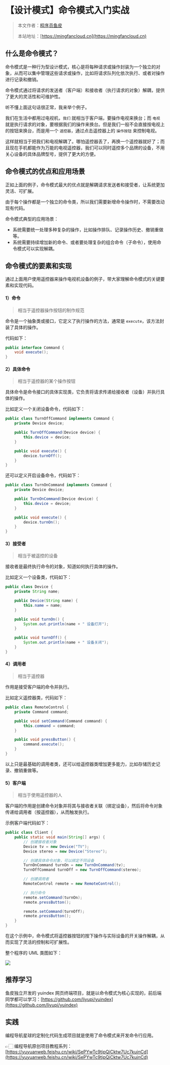 # 【设计模式】命令模式入门实战

> 本文作者：[程序员鱼皮](https://yuyuanweb.feishu.cn/wiki/Abldw5WkjidySxkKxU2cQdAtnah)
>
> 本站地址：[https://mingfancloud.cn](https://mingfancloud.cn)



## 什么是命令模式？

命令模式是一种行为型设计模式，核心是将每种请求或操作封装为一个独立的对象，从而可以集中管理这些请求或操作，比如将请求队列化依次执行、或者对操作进行记录和撤销。

命令模式通过将请求的发送者（客户端）和接收者（执行请求的对象）解耦，提供了更大的灵活性和可维护性。

听不懂上面这句话很正常，我来举个例子。

我们在生活中都用过电视机，`我们` 就相当于客户端，要操作电视来换台；而 `电视` 就是执行请求的对象，要根据我们的操作来换台。但是我们一般不会直接按电视上的按钮来换台，而是用一个 `遥控器`，通过点击遥控器上的 `操作按钮` 来控制电视。

这样就相当于把我们和电视解耦了。哪怕遥控器丢了，再换一个遥控器就好了；而且现在手机都能作为万能的电视遥控器，我们可以同时遥控多个品牌的设备，不用关心设备的具体品牌型号，提供了更大的方便。



## 命令模式的优点和应用场景

正如上面的例子，命令模式最大的优点就是解耦请求发送者和接受者，让系统更加灵活、可扩展。

由于每个操作都是一个独立的命令类，所以我们需要新增命令操作时，不需要改动现有代码。



命令模式典型的应用场景：

- 系统需要统一处理多种复杂的操作，比如操作排队、记录操作历史、撤销重做等。
- 系统需要持续增加新的命令、或者要处理复杂的组合命令（子命令），使用命令模式可以实现解耦。



## 命令模式的要素和实现

通过上面用户使用遥控器来操作电视机设备的例子，带大家理解命令模式的关键要素和实现代码。



#### 1）命令

> 相当于遥控器操作按钮的制作规范



命令是一个抽象类或接口，它定义了执行操作的方法，通常是 `execute`，该方法封装了具体的操作。

代码如下：

```java
public interface Command {
    void execute();
}
```



#### 2）具体命令

> 相当于遥控器的某个操作按钮



具体命令是命令接口的具体实现类，它负责将请求传递给接收者（设备）并执行具体的操作。

比如定义一个关闭设备命令，代码如下：

```java
public class TurnOffCommand implements Command {
    private Device device;

    public TurnOffCommand(Device device) {
        this.device = device;
    }

    public void execute() {
        device.turnOff();
    }
}
```



还可以定义开启设备命令，代码如下：

```java
public class TurnOnCommand implements Command {
    private Device device;

    public TurnOnCommand(Device device) {
        this.device = device;
    }

    public void execute() {
        device.turnOn();
    }
}
```



#### 3）接受者

>  相当于被遥控的设备



接收者是最终执行命令的对象，知道如何执行具体的操作。

比如定义一个设备类，代码如下：

```java
public class Device {
    private String name;

    public Device(String name) {
        this.name = name;
    }

    public void turnOn() {
        System.out.println(name + " 设备打开");
    }

    public void turnOff() {
        System.out.println(name + " 设备关闭");
    }
}
```



#### 4）调用者

> 相当于遥控器



作用是接受客户端的命令并执行。

比如定义遥控器类，代码如下：

```java
public class RemoteControl {
    private Command command;

    public void setCommand(Command command) {
        this.command = command;
    }

    public void pressButton() {
        command.execute();
    }
}
```



以上只是最基础的调用者类，还可以给遥控器类增加更多能力，比如存储历史记录、撤销重做等。



#### 5）客户端

> 相当于使用遥控器的人



客户端的作用是创建命令对象并将其与接收者关联（绑定设备），然后将命令对象传递给调用者（按遥控器），从而触发执行。

示例客户端代码如下：

```java
public class Client {
    public static void main(String[] args) {
        // 创建接收者对象
        Device tv = new Device("TV");
        Device stereo = new Device("Stereo");

        // 创建具体命令对象，可以绑定不同设备
        TurnOnCommand turnOn = new TurnOnCommand(tv);
        TurnOffCommand turnOff = new TurnOffCommand(stereo);

        // 创建调用者
        RemoteControl remote = new RemoteControl();

        // 执行命令
        remote.setCommand(turnOn);
        remote.pressButton();

        remote.setCommand(turnOff);
        remote.pressButton();
    }
}
```



在这个示例中，命令模式将遥控器按钮的按下操作与实际设备的开关操作解耦，从而实现了灵活的控制和可扩展性。

整个程序的 UML 类图如下：

![](https://pic.yupi.icu/1/1700123927671-c4da0417-aa71-4b23-896e-c2b8d1978315.png)



## 推荐学习

鱼皮独立开发的 yuindex 网页终端项目，就是以命令模式为核心实现的，前后端同学都可以学习：[https://github.com/liyupi/yuindex](https://github.com/liyupi/yuindex)



## 实践

编程导航星球的定制化代码生成项目就是使用了命令模式来开发命令行应用。

👉🏻 编程导航原创项目教程系列：[https://yuyuanweb.feishu.cn/wiki/SePYwTc9tipQiCktw7Uc7kujnCd](https://yuyuanweb.feishu.cn/wiki/SePYwTc9tipQiCktw7Uc7kujnCd)
